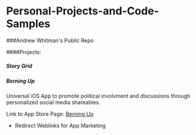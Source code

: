 # Personal-Projects-and-Code-Samples
###Andrew Whitman's Public Repo

####Projects:
##### Story Grid
##### Berning Up
Universal iOS App to promote political involvment and discussions through personalized social media shareables.

Link to App Store Page: [Berning Up](https://itunes.apple.com/ca/app/berning-up-show-your-support/id1066605400?mt=8&ign-mpt=uo%3D4)
	
* Redirect Weblinks for App Marketing
